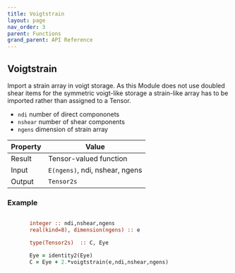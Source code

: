 ```yaml
---
title: Voigtstrain
layout: page
nav_order: 3
parent: Functions
grand_parent: API Reference
---
```


## Voigtstrain

Import a strain array in voigt storage. As this Module does not use doubled shear items for the symmetric voigt-like storage a strain-like array has to be imported rather than assigned to a Tensor.
- `ndi` number of direct compononets
- `nshear` number of shear components
- `ngens` dimension of strain array

| Property   | Value                          |
| ---        | ---                            |
| Result     | Tensor-valued function         |
| Input      | `E(ngens)`, ndi, nshear, ngens |
| Output     | `Tensor2s`                     |

### Example

```fortran

       integer :: ndi,nshear,ngens
       real(kind=8), dimension(ngens) :: e

       type(Tensor2s)  :: C, Eye

       Eye = identity2(Eye)
       C = Eye + 2.*voigtstrain(e,ndi,nshear,ngens)
```
